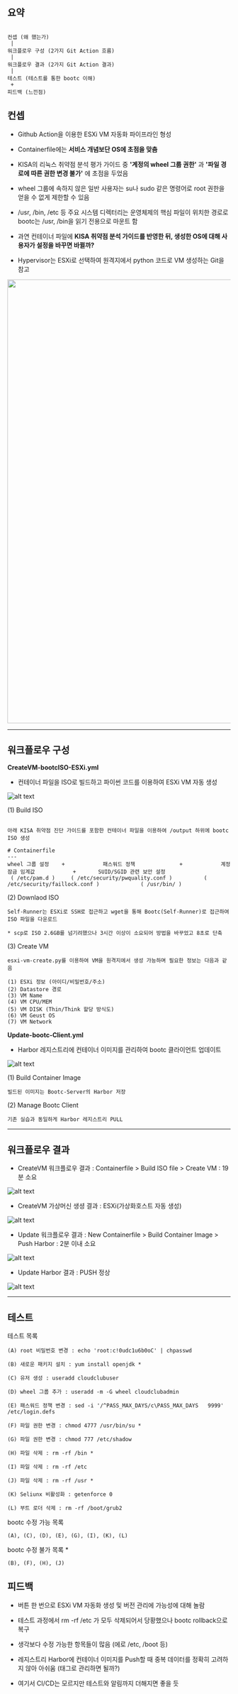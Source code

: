 ## 요약

```

컨셉 (왜 했는가)
 |
워크플로우 구성 (2가지 Git Action 흐름)
 |
워크플로우 결과 (2가지 Git Action 결과)
 |
테스트 (테스트를 통한 bootc 이해)
 +
피드백 (느낀점)

```


## 컨셉
- Github Action을 이용한 ESXi VM 자동화 파이프라인 형성

- Containerfile에는 **서비스 개념보단 OS에 초점을 맞춤**

- KISA의 리눅스 취약점 분석 평가 가이드 중 **'계정의 wheel 그룹 권한'** 과 **'파일 경로에 따른 권한 변경 불가'** 에 초점을 두었음

- wheel 그룹에 속하지 않은 일반 사용자는 su나 sudo 같은 명령어로 root 권한을 얻을 수 없게 제한할 수 있음

- /usr, /bin, /etc 등 주요 시스템 디렉터리는 운영체제의 핵심 파일이 위치한 경로로 bootc는 /usr, /bin을 읽기 전용으로 마운트 함

- 과연 컨테이너 파일에 **KISA 취약점 분석 가이드를 반영한 뒤, 생성한 OS에 대해 사용자가 설정을 바꾸면 바뀔까?**

- Hypervisor는 ESXi로 선택하여 원격지에서 python 코드로 VM 생성하는 Git을 참고  
<img src="IMAGES/Screenshot_20250615_183810_Samsung Notes.jpg" width="1000"/>



---

## 워크플로우 구성
**CreateVM-bootcISO-ESXi.yml**
- 컨테이너 파일을 ISO로 빌드하고 파이썬 코드를 이용하여 ESXi VM 자동 생성 

![alt text](IMAGES/image.png)

  (1) Build ISO
  ```
  
  아래 KISA 취약점 진단 가이드를 포함한 컨테이너 파일을 이용하여 /output 하위에 bootc ISO 생성
  
  # Containerfile
  ---
  wheel 그룹 설정    +            패스워드 정책              +            계정 잠금 임계값            +       SUID/SGID 관련 보안 설정
   ( /etc/pam.d )     ( /etc/security/pwquality.conf )          ( /etc/security/faillock.conf )             ( /usr/bin/ )
  ```
  (2) Downlaod ISO
  ```
  Self-Runner는 ESXi로 SSH로 접근하고 wget을 통해 Bootc(Self-Runner)로 접근하여 ISO 파일을 다운로드

  * scp로 ISO 2.6GB를 넘기려했으나 3시간 이상이 소요되어 방법을 바꾸었고 8초로 단축 
  ```
  (3) Create VM
  ```
  esxi-vm-create.py를 이용하여 VM을 원격지에서 생성 가능하며 필요한 정보는 다음과 같음

  (1) ESXi 정보 (아이디/비밀번호/주소)
  (2) Datastore 경로
  (3) VM Name
  (4) VM CPU/MEM
  (5) VM DISK (Thin/Think 할당 방식도)
  (6) VM Geust OS 
  (7) VM Network
  ```


**Update-bootc-Client.yml**
- Harbor 레지스트리에 컨테이너 이미지를 관리하여 bootc 클라이언트 업데이트 

![alt text](IMAGES/image-1.png)

  (1) Build Container Image
  ```
  빌드된 이미지는 Bootc-Server의 Harbor 저장
  ```
  (2) Manage Bootc Client
  ```
  기존 실습과 동일하게 Harbor 레지스트리 PULL
  ```

---

## 워크플로우 결과
- CreateVM 워크플로우 결과 : Containerfile > Build ISO file > Create VM : 19분 소요

![alt text](IMAGES/image-2.png)

- CreateVM 가상머신 생셩 결과 : ESXi(가상화호스트 자동 생성)

![alt text](IMAGES/image-3.png)

- Update 워크플로우 결과 : New Containerfile > Build Container Image > Push Harbor : 2분 이내 소요

![alt text](IMAGES/image-4.png)

- Update Harbor 결과 : PUSH 정상

![alt text](IMAGES/image-5.png)

---

## 테스트
테스트 목록
```
(A) root 비밀번호 변경 : echo 'root:c!0udc1u6b0oC' | chpasswd

(B) 새로운 패키지 설치 : yum install openjdk *

(C) 유저 생성 : useradd cloudclubuser

(D) wheel 그룹 추가 : useradd -m -G wheel cloudclubadmin

(E) 패스워드 정책 변경 : sed -i '/^PASS_MAX_DAYS/c\PASS_MAX_DAYS   9999' /etc/login.defs

(F) 파일 권한 변경 : chmod 4777 /usr/bin/su *

(G) 파일 권한 변경 : chmod 777 /etc/shadow

(H) 파일 삭제 : rm -rf /bin *

(I) 파일 삭제 : rm -rf /etc

(J) 파일 삭제 : rm -rf /usr *

(K) Seliunx 비활성화 : getenforce 0

(L) 부트 로더 삭제 : rm -rf /boot/grub2 
```

bootc 수정 가능 목록
```
(A), (C), (D), (E), (G), (I), (K), (L)
```
bootc 수정 불가 목록 *
```
(B), (F), (H), (J)
```

## 피드백
- 버튼 한 번으로 ESXi VM 자동화 생성 및 버전 관리에 가능성에 대해 놀람

- 테스트 과정에서 rm -rf /etc 가 모두 삭제되어서 당황했으나 bootc rollback으로 복구

- 생각보다 수정 가능한 항목들이 많음 (에로 /etc, /boot 등)

- 레지스트리 Harbor에 컨테이너 이미지를 Push할 때 중복 데이터를 정확히 고려하지 않아 아쉬움 (태그로 관리하면 될까?)

- 여기서 CI/CD는 모르지만 테스트와 알림까지 더해지면 좋을 듯